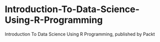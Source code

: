 # Introduction-To-Data-Science-Using-R-Programming
Introduction To Data Science Using R Programming, published by Packt
